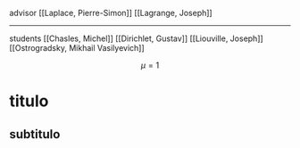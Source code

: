 advisor
[[Laplace, Pierre-Simon]]
[[Lagrange, Joseph]]
___
students
[[Chasles, Michel]]
[[Dirichlet, Gustav]]
[[Liouville, Joseph]]
[[Ostrogradsky, Mikhail Vasilyevich]]

$$\mu = 1$$

# titulo

## subtitulo 
